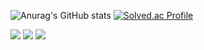 
![Anurag's GitHub stats](https://github-readme-stats.vercel.app/api?username=yeoeoeonju&show_icons=true&theme=graywhite)
[![Solved.ac Profile](http://mazassumnida.wtf/api/generate_badge?boj=lh44)](https://solved.ac/lh44)



<img src="https://img.shields.io/badge/Python-3776AB?style=flat&logo=Python&logoColor=white"/> <img src="https://img.shields.io/badge/Tableau-E97627?style=flat&logo=Tableau&logoColor=white"/> <img src="https://img.shields.io/badge/R-276DC3?style=flat&logo=R&logoColor=white"/>
